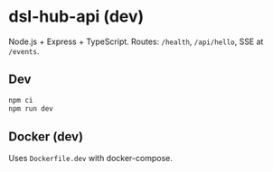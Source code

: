 # dsl-hub-api (dev)

Node.js + Express + TypeScript. Routes: `/health`, `/api/hello`, SSE at `/events`.

## Dev
```bash
npm ci
npm run dev
```

## Docker (dev)
Uses `Dockerfile.dev` with docker-compose.
